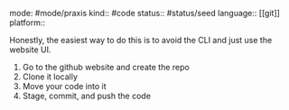 mode: #mode/praxis 
kind:: #code
status:: #status/seed
language:: [[git]]
platform:: 

Honestly, the easiest way to do this is to avoid the CLI and just use the website UI.

1.  Go to the github website and create the repo
2.  Clone it locally
3.  Move your code into it
4.  Stage, commit, and push the code